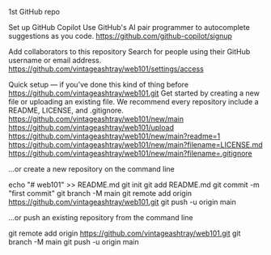1st GitHub repo

 Set up GitHub Copilot
  Use GitHub's AI pair programmer to autocomplete suggestions as you code.
  https://github.com/github-copilot/signup


 Add collaborators to this repository
Search for people using their GitHub username or email address.
https://github.com/vintageashtray/web101/settings/access


Quick setup — if you’ve done this kind of thing before
https://github.com/vintageashtray/web101.git
Get started by creating a new file or uploading an existing file. We recommend every repository include a README, LICENSE, and .gitignore. 
https://github.com/vintageashtray/web101/new/main
https://github.com/vintageashtray/web101/upload
https://github.com/vintageashtray/web101/new/main?readme=1
https://github.com/vintageashtray/web101/new/main?filename=LICENSE.md
https://github.com/vintageashtray/web101/new/main?filename=.gitignore


…or create a new repository on the command line

echo "# web101" >> README.md
git init
git add README.md
git commit -m "first commit"
git branch -M main
git remote add origin https://github.com/vintageashtray/web101.git
git push -u origin main


…or push an existing repository from the command line

git remote add origin https://github.com/vintageashtray/web101.git
git branch -M main
git push -u origin main
